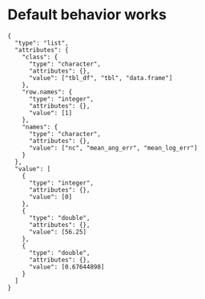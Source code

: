 # Default behavior works

    {
      "type": "list",
      "attributes": {
        "class": {
          "type": "character",
          "attributes": {},
          "value": ["tbl_df", "tbl", "data.frame"]
        },
        "row.names": {
          "type": "integer",
          "attributes": {},
          "value": [1]
        },
        "names": {
          "type": "character",
          "attributes": {},
          "value": ["nc", "mean_ang_err", "mean_log_err"]
        }
      },
      "value": [
        {
          "type": "integer",
          "attributes": {},
          "value": [0]
        },
        {
          "type": "double",
          "attributes": {},
          "value": [56.25]
        },
        {
          "type": "double",
          "attributes": {},
          "value": [0.67644898]
        }
      ]
    }


